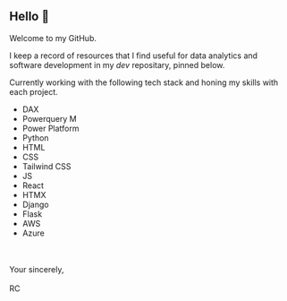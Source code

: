 ## Hello 👋

Welcome to my GitHub.

I keep a record of resources that I find useful for data analytics and software development in my *dev* repositary, pinned below.

Currently working with the following tech stack and honing my skills with each project.

* DAX
* Powerquery M
* Power Platform
* Python
* HTML
* CSS
* Tailwind CSS
* JS
* React
* HTMX
* Django
* Flask
* AWS
* Azure

<br>
<br>
Your sincerely,
<br>
<br>
RC
